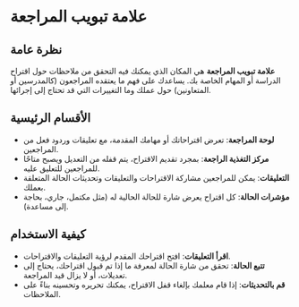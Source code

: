 # علامة تبويب المراجعة

## نظرة عامة

**علامة تبويب المراجعة** هي المكان الذي يمكنك فيه التحقق من ملاحظات حول اقتراح الدراسة أو المهام الخاصة بك. يساعدك على فهم ما يعتقده المراجعون (كالمدرسين أو المتعاونين) حول عملك وما التغييرات التي قد تحتاج إلى إجرائها.

## الأقسام الرئيسية

- **لوحة المراجعة**: تعرض اقتراحاتك أو مهامك المقدمة، مع تعليقات وردود فعل من المراجعين.
- **مركز التغذية الراجعة**: بمجرد تقديم الاقتراح، يتم قفله من التعديل ويصبح متاحًا للمراجعين للتعليق عليه.
- **التعليقات**: يمكن للمراجعين مشاركة الاقتراحات والتعليقات وتحديثات الحالة المتعلقة بعملك.
- **مؤشرات الحالة**: كل اقتراح يعرض شارة للحالة الحالية له (مثل مكتمل، جاري، بحاجة إلى مساعدة).

## كيفية الاستخدام

- **اقرأ التعليقات**: افتح اقتراحك المقدم لرؤية التعليقات والاقتراحات.
- **تتبع الحالة**: تحقق من شارة الحالة لمعرفة ما إذا تم قبول اقتراحك، يحتاج إلى تعديلات، أو لا يزال قيد المراجعة.
- **قم بالتحديثات**: إذا قام معلمك بإلغاء قفل الاقتراح، يمكنك تحريره وتحسينه بناءً على الملاحظات.